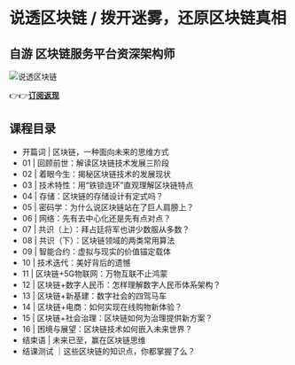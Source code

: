 说透区块链 / 拨开迷雾，还原区块链真相
====================

自游 **区块链服务平台资深架构师**
-------------------

![说透区块链](https://www.geekgay.com/storage/geek/geek_1e50093c5becee63b7e5868643941d14.jpg)  
  
👉👉[**订阅返现**](https://time.geekbang.org/column/intro/100084201?code=cHl6rgiK5%2FiC9y7oBsyamRuvUOAw7jLHRsOEhO2TcVY%3D "说透区块链")  
  
课程目录
----

  
  
- 开篇词 | 区块链，一种面向未来的思维方式
- 01 | 回顾前世：解读区块链技术发展三阶段
- 02 | 着眼今生：揭秘区块链技术的发展现状
- 03 | 技术特性：用“铁锁连环”直观理解区块链特点
- 04 | 存储：区块链的存储设计有定式吗？
- 05 | 密码学：为什么说区块链站在了巨人肩膀上？
- 06 | 网络：先有去中心化还是先有点对点？
- 07 | 共识（上）：拜占廷将军也讲少数服从多数？
- 08 | 共识（下）：区块链领域的两类常用算法
- 09 | 智能合约：虚拟与现实的价值锚定载体
- 10 | 技术迭代：美好背后的遗憾
- 11 | 区块链+5G物联网：万物互联不止鸿蒙
- 12 | 区块链+数字人民币：怎样理解数字人民币体系架构？
- 13 | 区块链+新基建：数字社会的四驾马车
- 14 | 区块链+电商：如何实现在线购物新体验？
- 15 | 区块链+社会治理：区块链如何为治理提供新方案？
- 16 | 困境与展望：区块链技术如何嵌入未来世界？
- 结束语 | 未来已至，赢在区块链思维
- 结课测试 ｜这些区块链的知识点，你都掌握了么？